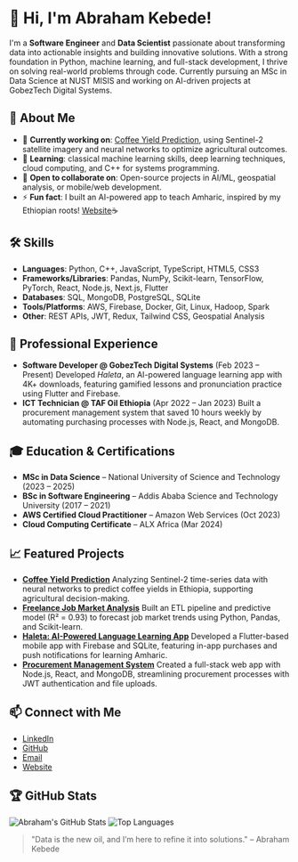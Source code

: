 # 👋 Hi, I'm Abraham Kebede!

I'm a **Software Engineer** and **Data Scientist** passionate about transforming data into actionable insights and building innovative solutions. With a strong foundation in Python, machine learning, and full-stack development, I thrive on solving real-world problems through code. Currently pursuing an MSc in Data Science at NUST MISIS and working on AI-driven projects at GobezTech Digital Systems.

## 🌟 About Me
- 🔭 **Currently working on**: [Coffee Yield Prediction](https://github.com/Zabrsh/coffee-yield-prediction), using Sentinel-2 satellite imagery and neural networks to optimize agricultural outcomes.
- 🌱 **Learning**: classical machine learning skills, deep learning techniques, cloud computing, and C++ for systems programming.
- 👯 **Open to collaborate on**: Open-source projects in AI/ML, geospatial analysis, or mobile/web development.
- ⚡ **Fun fact**: I built an AI-powered app to teach Amharic, inspired by my Ethiopian roots! [Website](https://haleta-amharic.web.app/)☕

## 🛠️ Skills
- **Languages**: Python, C++, JavaScript, TypeScript, HTML5, CSS3
- **Frameworks/Libraries**: Pandas, NumPy, Scikit-learn, TensorFlow, PyTorch, React, Node.js, Next.js, Flutter
- **Databases**: SQL, MongoDB, PostgreSQL, SQLite
- **Tools/Platforms**: AWS, Firebase, Docker, Git, Linux, Hadoop, Spark
- **Other**: REST APIs, JWT, Redux, Tailwind CSS, Geospatial Analysis

## 💼 Professional Experience
- **Software Developer @ GobezTech Digital Systems** (Feb 2023 – Present) 
 Developed *Haleta*, an AI-powered language learning app with 4K+ downloads, featuring gamified lessons and pronunciation practice using Flutter and Firebase.
- **ICT Technician @ TAF Oil Ethiopia** (Apr 2022 – Jan 2023) 
 Built a procurement management system that saved 10 hours weekly by automating purchasing processes with Node.js, React, and MongoDB.

## 🎓 Education & Certifications
- **MSc in Data Science** – National University of Science and Technology (2023 – 2025)
- **BSc in Software Engineering** – Addis Ababa Science and Technology University (2017 – 2021)
- **AWS Certified Cloud Practitioner** – Amazon Web Services (Oct 2023)
- **Cloud Computing Certificate** – ALX Africa (Mar 2024)

## 📈 Featured Projects
- **[Coffee Yield Prediction](https://github.com/Zabrsh/coffee-yield-prediction)** 
 Analyzing Sentinel-2 time-series data with neural networks to predict coffee yields in Ethiopia, supporting agricultural decision-making.
- **[Freelance Job Market Analysis](https://github.com/Zabrsh/job-market-analysis)** 
 Built an ETL pipeline and predictive model (R² = 0.93) to forecast job market trends using Python, Pandas, and Scikit-learn.
- **[Haleta: AI-Powered Language Learning App](https://github.com/Zabrsh/haleta)** 
 Developed a Flutter-based mobile app with Firebase and SQLite, featuring in-app purchases and push notifications for learning Amharic.
- **[Procurement Management System](https://github.com/Zabrsh/procurement-system)** 
 Created a full-stack web app with Node.js, React, and MongoDB, streamlining procurement processes with JWT authentication and file uploads.

## 📫 Connect with Me
- [LinkedIn](https://www.linkedin.com/in/abrham-tadesse/)
- [GitHub](https://github.com/Zabrsh)
- [Email](mailto:abraham@gobeztech.com)
- [Website](https://zabrsh.netlify.app/)

## 🏆 GitHub Stats
![Abraham's GitHub Stats](https://github-readme-stats.vercel.app/api?username=Zabrsh&show_icons=true&theme=radical)
![Top Languages](https://github-readme-stats.vercel.app/api/top-langs/?username=Zabrsh&layout=compact&theme=radical)

> "Data is the new oil, and I’m here to refine it into solutions." – Abraham Kebede
